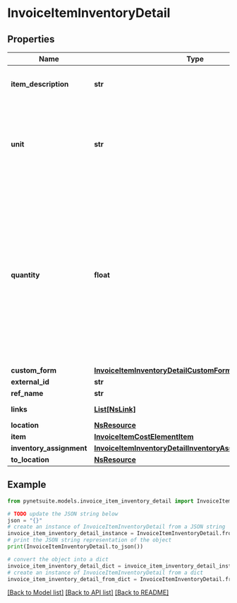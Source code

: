 # InvoiceItemInventoryDetail


## Properties

Name | Type | Description | Notes
------------ | ------------- | ------------- | -------------
**item_description** | **str** | A more complete Description of the item. | [optional] 
**unit** | **str** | If the assembly uses Units of Measure, the base units are displayed in the Units field. | [optional] 
**quantity** | **float** | In the Quantity to Build field, enter the number of assembly items you want to build. You cannot enter a quantity that exceeds the amount displayed in the Buildable Quantity field. | [optional] 
**custom_form** | [**InvoiceItemInventoryDetailCustomForm**](InvoiceItemInventoryDetailCustomForm.md) |  | [optional] 
**external_id** | **str** |  | [optional] 
**ref_name** | **str** |  | [optional] 
**links** | [**List[NsLink]**](NsLink.md) |  | [optional] [readonly] 
**location** | [**NsResource**](NsResource.md) |  | [optional] 
**item** | [**InvoiceItemCostElementItem**](InvoiceItemCostElementItem.md) |  | [optional] 
**inventory_assignment** | [**InvoiceItemInventoryDetailInventoryAssignmentCollection**](InvoiceItemInventoryDetailInventoryAssignmentCollection.md) |  | [optional] 
**to_location** | [**NsResource**](NsResource.md) |  | [optional] 

## Example

```python
from pynetsuite.models.invoice_item_inventory_detail import InvoiceItemInventoryDetail

# TODO update the JSON string below
json = "{}"
# create an instance of InvoiceItemInventoryDetail from a JSON string
invoice_item_inventory_detail_instance = InvoiceItemInventoryDetail.from_json(json)
# print the JSON string representation of the object
print(InvoiceItemInventoryDetail.to_json())

# convert the object into a dict
invoice_item_inventory_detail_dict = invoice_item_inventory_detail_instance.to_dict()
# create an instance of InvoiceItemInventoryDetail from a dict
invoice_item_inventory_detail_from_dict = InvoiceItemInventoryDetail.from_dict(invoice_item_inventory_detail_dict)
```
[[Back to Model list]](../README.md#documentation-for-models) [[Back to API list]](../README.md#documentation-for-api-endpoints) [[Back to README]](../README.md)


